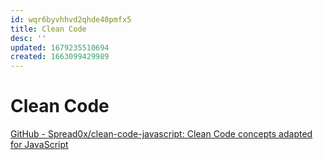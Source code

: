 ```yaml
---
id: wqr6byvhhvd2qhde40pmfx5
title: Clean Code
desc: ''
updated: 1679235510694
created: 1663099429989
---
```


# Clean Code

[GitHub - Spread0x/clean-code-javascript: Clean Code concepts adapted for JavaScript](https://github.com/Spread0x/clean-code-javascript)